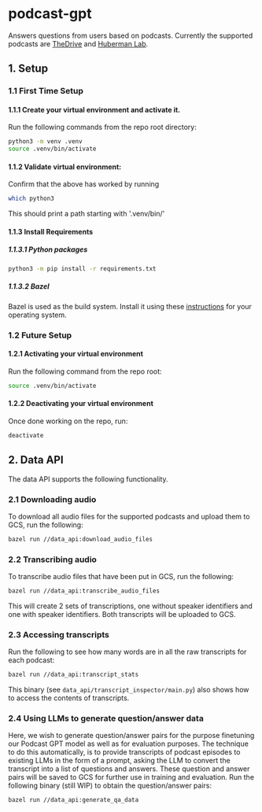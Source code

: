 # podcast-gpt
Answers questions from users based on podcasts. Currently the supported podcasts are [TheDrive](https://peterattiamd.com/podcast/) and [Huberman Lab](https://www.hubermanlab.com/podcast).

## 1. Setup

### 1.1 First Time Setup

#### 1.1.1 Create your virtual environment and activate it.
Run the following commands from the repo root directory:
```bash
python3 -m venv .venv
source .venv/bin/activate
```

#### 1.1.2 Validate virtual environment:
Confirm that the above has worked by running
```bash
which python3
```
This should print a path starting with '.venv/bin/'


#### 1.1.3 Install Requirements

##### 1.1.3.1 Python packages
```bash
python3 -m pip install -r requirements.txt
```

##### 1.1.3.2 Bazel
Bazel is used as the build system. Install it using these [instructions](https://bazel.build/install) for your operating system.


### 1.2 Future Setup

#### 1.2.1 Activating your virtual environment
Run the following command from the repo root:
```bash
source .venv/bin/activate
```

#### 1.2.2 Deactivating your virtual environment
Once done working on the repo, run:
```bash
deactivate
```

## 2. Data API
The data API supports the following functionality.

### 2.1 Downloading audio
To download all audio files for the supported podcasts and upload them to GCS, run the following:
```bash
bazel run //data_api:download_audio_files
```

### 2.2 Transcribing audio
To transcribe audio files that have been put in GCS, run the following:
```bash
bazel run //data_api:transcribe_audio_files
```
This will create 2 sets of transcriptions, one without speaker identifiers and one with speaker identifiers. Both transcripts will be uploaded to GCS.

### 2.3 Accessing transcripts
Run the following to see how many words are in all the raw transcripts for each podcast:
```bash
bazel run //data_api:transcript_stats
```
This binary (see `data_api/transcript_inspector/main.py`) also shows how to access the contents of transcripts.

### 2.4 Using LLMs to generate question/answer data
Here, we wish to generate question/answer pairs for the purpose finetuning our Podcast GPT model as well as for evaluation purposes. The technique to do this automatically, is to provide transcripts of podcast episodes to existing LLMs in the form of a prompt, asking the LLM to convert the transcript into a list of questions and answers. These question and answer pairs will be saved to GCS for further use in training and evaluation.
Run the following binary (still WIP) to obtain the question/answer pairs:
```bash
bazel run //data_api:generate_qa_data
```

